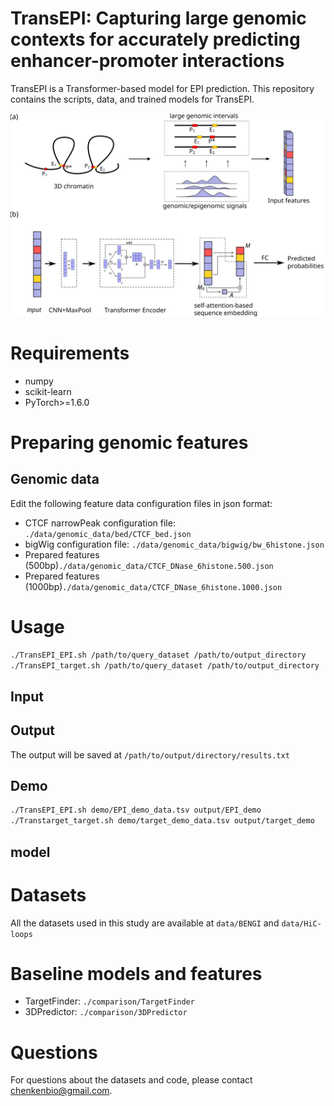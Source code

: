 # TransEPI: Capturing large genomic contexts for accurately predicting enhancer-promoter interactions

TransEPI is a Transformer-based model for EPI prediction. 
This repository contains the scripts, data, and trained models for TransEPI.

![TransEPI](./figures/Figure1.svg)

# Requirements

* numpy
* scikit-learn
* PyTorch>=1.6.0

# Preparing genomic features

## Genomic data  
Edit the following feature data configuration files in json format:  
- CTCF narrowPeak configuration file: `./data/genomic_data/bed/CTCF_bed.json`  
- bigWig configuration file: `./data/genomic_data/bigwig/bw_6histone.json`  
- Prepared features (500bp)`./data/genomic_data/CTCF_DNase_6histone.500.json`  
- Prepared features (1000bp)`./data/genomic_data/CTCF_DNase_6histone.1000.json`  


# Usage

```bash
./TransEPI_EPI.sh /path/to/query_dataset /path/to/output_directory
./TransEPI_target.sh /path/to/query_dataset /path/to/output_directory
```

## Input


## Output
The output will be saved at `/path/to/output/directory/results.txt`

## Demo

```bash
./TransEPI_EPI.sh demo/EPI_demo_data.tsv output/EPI_demo
./Transtarget_target.sh demo/target_demo_data.tsv output/target_demo
```

## model

# Datasets

All the datasets used in this study are available at `data/BENGI` and `data/HiC-loops`

# Baseline models and features   

- TargetFinder: `./comparison/TargetFinder`  
- 3DPredictor: `./comparison/3DPredictor`  


# Questions
For questions about the datasets and code, please contact [chenkenbio@gmail.com](mailto:chenkenbio@gmail.com).
